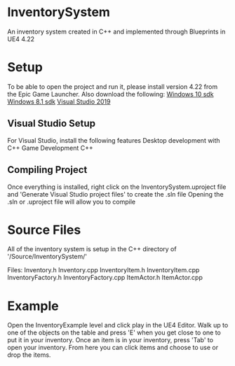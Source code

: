 # InventorySystem
An inventory system created in C++ and implemented through Blueprints in UE4 4.22

# Setup
To be able to open the project and run it, please install version 4.22 from the Epic Game Launcher.
Also download the following:
[Windows 10 sdk](https://go.microsoft.com/fwlink/p/?)
[Windows 8.1 sdk](https://go.microsoft.com/fwlink/p/?LinkId=323507)
[Visual Studio 2019](https://visualstudio.microsoft.com/vs/)

## Visual Studio Setup
For Visual Studio, install the following features
Desktop development with C++
Game Development C++

## Compiling Project
Once everything is installed, right click on the InventorySystem.uproject file and 'Generate Visual Studio project files' to create the .sln file
Opening the .sln or .uproject file will allow you to compile

# Source Files
All of the inventory system is setup in the C++ directory of '/Source/InventorySystem/'

Files:
Inventory.h
Inventory.cpp
InventoryItem.h
InventoryItem.cpp
InventoryFactory.h
InventoryFactory.cpp
ItemActor.h
ItemActor.cpp

# Example
Open the InventoryExample level and click play in the UE4 Editor.
Walk up to one of the objects on the table and press 'E' when you get close to one to put it in your inventory.
Once an item is in your inventory, press 'Tab' to open your inventory.
From here you can click items and choose to use or drop the items.